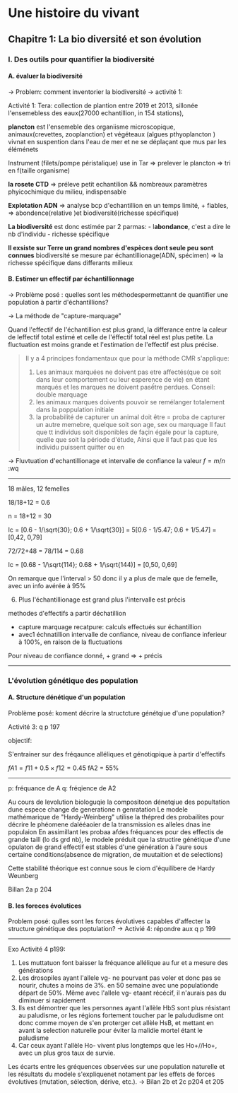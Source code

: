 # Une histoire du vivant

## Chapitre 1: La bio diversité et son évolution

### I. Des outils pour quantifier la biodiversité

#### A. évaluer la biodiversité
-> Problem: comment inventorier la biodiversité -> activité 1:

Activité 1:
Tera: collection de plantion entre 2019 et 2013, sillonée l'ensemebless des eaux(27000 echantillion, in 154 stations), 

**plancton** est l'ensemeble des organiisme microscopique, animaux(crevettes, zooplanction) et végéteaux (algues pthyoplancton ) vivnat en suspention dans l'eau de mer et ne se déplaçant que mus par les éléménets

Instrument (filets/pompe péristalique) use in Tar => prelever le plancton => tri en f(taille organisme)

**la rosete CTD** => préleve petit echantilion && nombreaux paramètres phyicochimique du milieu, indispensable

**Explotation ADN** => analyse bcp d'echantillion en un temps limité, + fiables, => abondence(relative )et biodiversité(richesse spécifique)

**La biodiversité** est donc estimée par 2 parmas:
	- l**abondance**, c'est a dire le nb d'individu
	- richesse spécifique

**Il exsiste sur Terre un grand nombres d'espèces dont seule peu sont connues**
biodiversité se mesure par échantillionage(ADN, spécimen) => la richesse spécifique dans differants milieux

#### B. Estimer un effectif par échantillionnage
-> Problème posé : quelles sont les méthodespermettannt de quantifier une population à partir d'échantillions?


-> La méthode de "capture-marquage"


Quand l'effectif de l'échantillion est plus grand, la differance entre la caleur de leffectif total estimé et celle de l'éffectif total réel est plus petite.
La fluctuation est moins grande et l'estimation de l'effectif est plus précise.

> Il y a 4 principes fondamentaux que pour la méthode CMR s'applique:
> 1. Les animaux marquées ne doivent pas etre affectés(que ce soit dans leur comportement ou leur esperence de vie) en étant marqués et les marques ne doivent pasếtre perdues.
> Conseil: double marquage
> 2. les animaux marques doivents pouvoir se remélanger totalement dans la poppulation initiale
> 3. la probabilité de capturer un animal doit être = proba de capturer un autre memebre, quelque soit son age, sex ou marquage
> Il faut que tt individus soit disponibles de façin égale pour la capture, quelle que soit la période d'étude, 
> Ainsi que il faut pas que les individu puissent quitter ou en

-> Fluvtuation d'echantillionage et intervalle de confiance
la valeur $f = m/n$ :wq


---


18 mâles, 12 femelles

18/18+12 = 0.6

n = 18+12 = 30

Ic = [0.6 - 1/\sqrt{30}; 0.6 + 1/\sqrt{30}] = 5[0.6 - 1/5.47; 0.6 + 1/5.47] = [0,42, 0,79]


72/72+48 = 78/114 = 0.68

Ic = [0.68 - 1/\sqrt{114}; 0.68 + 1/\sqrt{144)] = [0,50, 0,69]

On remarque que l'interval > 50 donc il y a plus de male que de femelle, avec un info avérée à 95%

6) Plus l'échantillionage est grand plus l'intervalle est précis


methodes d'effectifs a partir déchatillion
- capture marquage recatpure: calculs effectués sur échantillion
- avec1 échnatillion intervalle de confiance, niveau de confiance inferieur  à 100%, en raison de la fluctuations

Pour niveau de confiance donné, + grand => + précis


---

### L'évolution génétique des population

#### A. Structure dénétique d'un population

Problème posé: koment décrire la structcture génétqiue d'une population?

Activité 3: q p 197

objectif:

S'entrainer sur des fréqaunce alléliques et génotiqpique à partir d'effectifs

$fA1 = f11 + 0.5 \times f12 = 0.45$
fA2 = 55%


---

p: fréquance de A
q: fréqience de A2


Au cours de levolution biologuqie la compositoon dénetqiue des popultation dune espece change de generatione n genratation
Le modele mathémarique de "Hardy-Weinberg" utilise la thépred des probailites pour décrire le phéomene dalééaoier de la transmission es alleles dnas ine populaion
En assimillant les probaa afdes fréquances pour des effectis de grande taill (lo ds grd nb), le modele préduit que la structire génétique d'une opulaton de grand effectif est stables d'une génération à l'aure sous certaine conditions(absence de migration, de muutaition et de selections)

Cette stabilité théorique est connue sous le ciom d'équilibere de Hardy Weunberg

Billan 2a p 204

#### B. les foreces évolutices
Problem posé: qulles sont les forces évolutives capables d'affecter la structure génétique des poptulation?
-> Activié 4: répondre aux q p 199


--- 

Exo Activité 4 p199:

1) Les muttatuon font baisser la fréquance allélique au fur et a mesure des générations
2) Les drosopiles ayant l'allele vg- ne pourvant pas voler et donc pas se nourir, chutes a moins de 3%. en 50 semaine avec une populationde départ de 50%.
Même avec l'allele vg- etaant récécif, il n'aurais pas du diminuer si rapidement
3) Ils est démontrer que les personnes ayant l'allèle HbS sont plus résistant au paludisme, or les régions fortement toucher par le palududisme ont donc comme moyen de s'en proterger cet allèle HsB, et mettant en avant la selection naturelle pour éviter la malidie mortel étant le paludisme
4) Car ceux ayant l'allèle Ho- vivent plus longtemps que les Ho+//Ho+, avec un plus gros taux de survie. 

Les écarts entre les gréquences observées sur une population naturelle et les résultats du modele s'expliquenet notament par les effets de forces évolutives (mutation, sélection, dérive, etc.).
-> Bilan 2b et 2c p204 et 205
